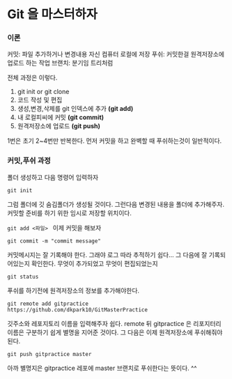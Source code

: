 # Git 을 마스터하자 

### 이론

커밋: 파일 추가하거나 변경내용 자신 컴퓨터 로컬에 저장 
푸쉬: 커밋한걸 원격저장소에 업로드 하는 작업
브랜치: 분기임 트리처럼

전체 과정은 이렇다.
1. git init or git clone
2. 코드 작성 및 편집
3. 생성,변경,삭제를 git 인덱스에 추가 **(git add)**
4. 내 로컬피씨에 커밋    **(git commit)**
5. 원격저장소에 업로드 **(git push)**

1번은 초기 2~4번만 반복한다.
먼저 커밋을 하고 완벽할 때 푸쉬하는것이 일반적이다.

### 커밋,푸쉬 과정

폴더 생성하고 다음 명령어 입력하자

`git init
`

그럼 폴더에 깃 숨김폴더가 생성될 것이다.
그런다음 변경된 내용을 폴더에 추가해주자.
커밋할 준비를 하기 위한 임시로 저장할 위치이다.

`git add <파일>
`
이제 커밋을 해보자

`git commit -m "commit message"
`

커밋메시지는 잘 기록해야 한다. 그래야 로그 따라 추적하기 쉽다...
그 다음에 잘 기록되어있는지 확인한다. 무엇이 추가되었고 무엇이 편집되었는지

`git status
`

푸쉬를 하기전에 원격저장소의 정보를 추가해야한다. 

`git remote add gitpractice https://github.com/dkpark10/GitMasterPractice
`

깃주소와 레포지토리 이름을 입력해주자 쉽다.
remote 뒤 gitpractice 은 리포지터리 이름은 구분하기 쉽게 별명을 지어준 것이다. 
그 다음은 이제 원격저장소에 푸쉬해줘야 된다.

`git push gitpractice master 
`

아까 별명지은 gitpractice 레포에 master 브랜치로 푸쉬한다는 뜻이다. ^^
